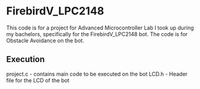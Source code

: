 # FirebirdV_LPC2148

This code is for a project for Advanced Microcontroller Lab I took up during my bachelors, specifically for the FirebirdV_LPC2148 bot.
The code is for Obstacle Avoidance on the bot. 

## Execution
project.c - contains main code to be executed on the bot
LCD.h - Header file for the LCD of the bot
